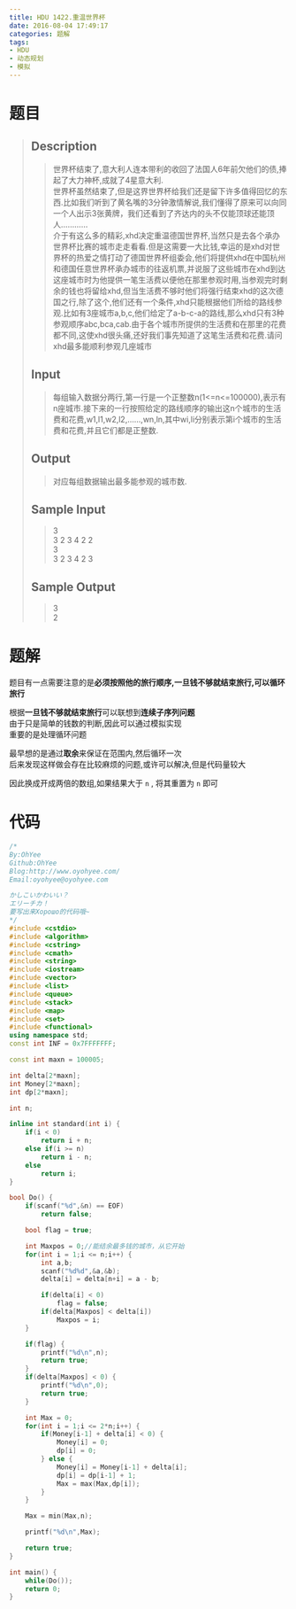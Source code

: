 ```yaml
---
title: HDU 1422.重温世界杯
date: 2016-08-04 17:49:17
categories: 题解
tags:
- HDU
- 动态规划
- 模拟
---
```

# 题目
> 
> ## Description  
>> 世界杯结束了,意大利人连本带利的收回了法国人6年前欠他们的债,捧起了大力神杯,成就了4星意大利.   
>> 世界杯虽然结束了,但是这界世界杯给我们还是留下许多值得回忆的东西.比如我们听到了黄名嘴的3分钟激情解说,我们懂得了原来可以向同一个人出示3张黄牌，我们还看到了齐达内的头不仅能顶球还能顶人…………   
>> 介于有这么多的精彩,xhd决定重温德国世界杯,当然只是去各个承办世界杯比赛的城市走走看看.但是这需要一大比钱,幸运的是xhd对世界杯的热爱之情打动了德国世界杯组委会,他们将提供xhd在中国杭州和德国任意世界杯承办城市的往返机票,并说服了这些城市在xhd到达这座城市时为他提供一笔生活费以便他在那里参观时用,当参观完时剩余的钱也将留给xhd,但当生活费不够时他们将强行结束xhd的这次德国之行,除了这个,他们还有一个条件,xhd只能根据他们所给的路线参观.比如有3座城市a,b,c,他们给定了a-b-c-a的路线,那么xhd只有3种参观顺序abc,bca,cab.由于各个城市所提供的生活费和在那里的花费都不同,这使xhd很头痛,还好我们事先知道了这笔生活费和花费.请问xhd最多能顺利参观几座城市   
>> <!--more-->  
> 
> ## Input  
>> 每组输入数据分两行,第一行是一个正整数n(1<=n<=100000),表示有n座城市.接下来的一行按照给定的路线顺序的输出这n个城市的生活费和花费,w1,l1,w2,l2,……,wn,ln,其中wi,li分别表示第i个城市的生活费和花费,并且它们都是正整数.  
> 
> ## Output  
>> 对应每组数据输出最多能参观的城市数.  
> 
> ## Sample Input  
>> 3  
>> 3 2 3 4 2 2  
>> 3  
>> 3 2 3 4 2 3  
> 
> ## Sample Output  
>> 3  
>> 2  

# 题解
题目有一点需要注意的是**必须按照他的旅行顺序,一旦钱不够就结束旅行,可以循环旅行**  

根据**一旦钱不够就结束旅行**可以联想到**连续子序列问题**  
由于只是简单的钱数的判断,因此可以通过模拟实现  
重要的是处理循环问题  

最早想的是通过**取余**来保证在范围内,然后循环一次  
后来发现这样做会存在比较麻烦的问题,或许可以解决,但是代码量较大  

因此换成开成两倍的数组,如果结果大于 `n` , 将其重置为 `n` 即可


# 代码
```cpp 重温世界杯 https://github.com/OhYee/ACM.github.io/blob/master\HDU\1422.重温世界杯.cpp 代码备份
/*
By:OhYee
Github:OhYee
Blog:http://www.oyohyee.com/
Email:oyohyee@oyohyee.com

かしこいかわいい？
エリーチカ！
要写出来Хорошо的代码哦~
*/
#include <cstdio>
#include <algorithm>
#include <cstring>
#include <cmath>
#include <string>
#include <iostream>
#include <vector>
#include <list>
#include <queue>
#include <stack>
#include <map>
#include <set>
#include <functional>
using namespace std;
const int INF = 0x7FFFFFFF;

const int maxn = 100005;

int delta[2*maxn];
int Money[2*maxn];
int dp[2*maxn];

int n;

inline int standard(int i) {
    if(i < 0)
        return i + n;
    else if(i >= n)
        return i - n;
    else
        return i;
}

bool Do() {
    if(scanf("%d",&n) == EOF)
        return false;

    bool flag = true;

    int Maxpos = 0;//能结余最多钱的城市，从它开始
    for(int i = 1;i <= n;i++) {
        int a,b;
        scanf("%d%d",&a,&b);
        delta[i] = delta[n+i] = a - b;

        if(delta[i] < 0)
            flag = false;
        if(delta[Maxpos] < delta[i])
            Maxpos = i;
    }

    if(flag) {
        printf("%d\n",n);
        return true;
    }
    if(delta[Maxpos] < 0) {
        printf("%d\n",0);
        return true;
    }

    int Max = 0;
    for(int i = 1;i <= 2*n;i++) {
        if(Money[i-1] + delta[i] < 0) {
            Money[i] = 0;
            dp[i] = 0;
        } else {
            Money[i] = Money[i-1] + delta[i];
            dp[i] = dp[i-1] + 1;
            Max = max(Max,dp[i]);
        }
    }

    Max = min(Max,n);

    printf("%d\n",Max);

    return true;
}

int main() {
    while(Do());
    return 0;
}
```